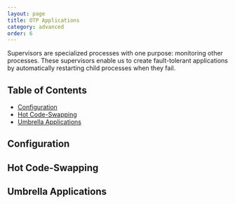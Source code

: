 ```yaml
---
layout: page
title: OTP Applications
category: advanced
order: 6
---
```


Supervisors are specialized processes with one purpose: monitoring other processes. These supervisors enable us to create fault-tolerant applications by automatically restarting child processes when they fail.

## Table of Contents

- [Configuration](#configuration)
- [Hot Code-Swapping](#hot-code-swapping)
- [Umbrella Applications](#umbrella-applications)

## Configuration

## Hot Code-Swapping

## Umbrella Applications


